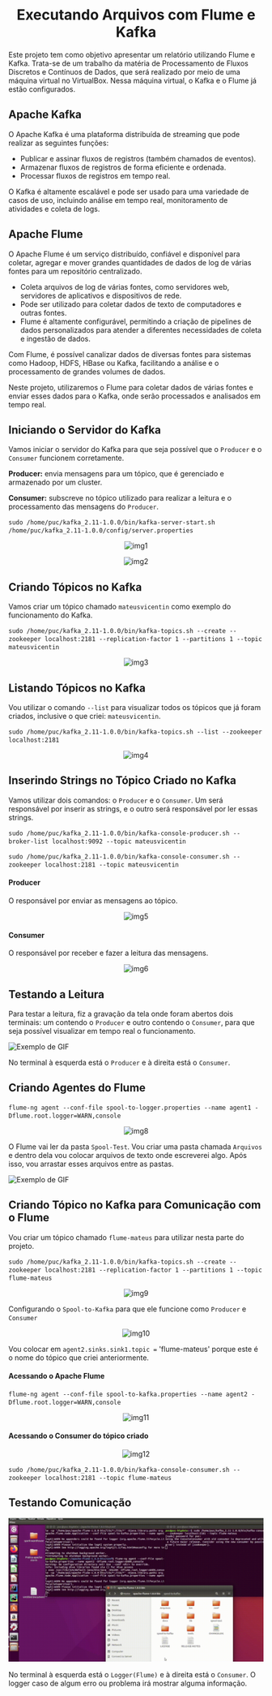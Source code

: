<h1 align="center">Executando Arquivos com Flume e Kafka</h1>
<p>Este projeto tem como objetivo apresentar um relatório utilizando Flume e Kafka. Trata-se de um trabalho da matéria de Processamento de Fluxos Discretos e Contínuos de Dados, que será realizado por meio de uma máquina virtual no VirtualBox. Nessa máquina virtual, o Kafka e o Flume já estão configurados.</p>
<h2>Apache Kafka</h2>
<p>O Apache Kafka é uma plataforma distribuída de streaming que pode realizar as seguintes funções:</p>
<ul>
    <li>Publicar e assinar fluxos de registros (também chamados de eventos).</li>
    <li>Armazenar fluxos de registros de forma eficiente e ordenada.</li>
    <li>Processar fluxos de registros em tempo real.</li>
</ul>
<p>O Kafka é altamente escalável e pode ser usado para uma variedade de casos de uso, incluindo análise em tempo real, monitoramento de atividades e coleta de logs.</p>
<h2>Apache Flume</h2>
<p>O Apache Flume é um serviço distribuído, confiável e disponível para coletar, agregar e mover grandes quantidades de dados de log de várias fontes para um repositório centralizado.</p>
<ul>
    <li>Coleta arquivos de log de várias fontes, como servidores web, servidores de aplicativos e dispositivos de rede.</li>
    <li>Pode ser utilizado para coletar dados de texto de computadores e outras fontes.</li>
    <li>Flume é altamente configurável, permitindo a criação de pipelines de dados personalizados para atender a diferentes necessidades de coleta e ingestão de dados.</li>
</ul>
<p>Com Flume, é possível canalizar dados de diversas fontes para sistemas como Hadoop, HDFS, HBase ou Kafka, facilitando a análise e o processamento de grandes volumes de dados.</p>
<p>Neste projeto, utilizaremos o Flume para coletar dados de várias fontes e enviar esses dados para o Kafka, onde serão processados e analisados em tempo real.</p>


<h2>Iniciando o Servidor do Kafka</h2>
<p>Vamos iniciar o servidor do Kafka para que seja possível que o <code>Producer</code> e o <code>Consumer</code> funcionem corretamente.</p>
<p><strong>Producer:</strong> envia mensagens para um tópico, que é gerenciado e armazenado por um cluster.</p>
<p><strong>Consumer:</strong> subscreve no tópico utilizado para realizar a leitura e o processamento das mensagens do <code>Producer</code>.</p>

```shell
sudo /home/puc/kafka_2.11-1.0.0/bin/kafka-server-start.sh /home/puc/kafka_2.11-1.0.0/config/server.properties
```
<p align="center">
  <img src="https://github.com/mateusvicentin/flume-e-kafka/assets/31457038/b7cb3ee6-a21b-44ac-b091-048db4f1c48b" alt="img1">
</p>
<p align="center">
  <img src="https://github.com/mateusvicentin/flume-e-kafka/assets/31457038/f8d0c25d-bd2b-462d-ae50-3bf19bffdbdb" alt="img2">
</p>

<h2>Criando Tópicos no Kafka</h2>
<p>Vamos criar um tópico chamado <code>mateusvicentin</code> como exemplo do funcionamento do Kafka.</p>

```shell
sudo /home/puc/kafka_2.11-1.0.0/bin/kafka-topics.sh --create --zookeeper localhost:2181 --replication-factor 1 --partitions 1 --topic mateusvicentin
```
<p align="center">
  <img src="https://github.com/mateusvicentin/flume-e-kafka/assets/31457038/1e82c41c-b6f1-4978-9e4c-05d05d05c7d0" alt="img3">
</p>

<h2>Listando Tópicos no Kafka</h2>
<p>Vou utilizar o comando <code>--list</code> para visualizar todos os tópicos que já foram criados, inclusive o que criei: <code>mateusvicentin</code>.</p>

```shell
sudo /home/puc/kafka_2.11-1.0.0/bin/kafka-topics.sh --list --zookeeper localhost:2181
```
<p align="center">
  <img src="https://github.com/mateusvicentin/flume-e-kafka/assets/31457038/08f30aad-9020-43be-b5b3-e910acb5ac48" alt="img4">
</p>

<h2>Inserindo Strings no Tópico Criado no Kafka</h2>
<p>Vamos utilizar dois comandos: o <code>Producer</code> e o <code>Consumer</code>. Um será responsável por inserir as strings, e o outro será responsável por ler essas strings.</p>

```shell
sudo /home/puc/kafka_2.11-1.0.0/bin/kafka-console-producer.sh --broker-list localhost:9092 --topic mateusvicentin
```
```shell
sudo /home/puc/kafka_2.11-1.0.0/bin/kafka-console-consumer.sh --zookeeper localhost:2181 --topic mateusvicentin
```
<h4>Producer</h4>
<p>O responsável por enviar as mensagens ao tópico.</p>

<p align="center">
  <img src="https://github.com/mateusvicentin/flume-e-kafka/assets/31457038/b73b3667-b2fd-43d4-897b-29df6900a60d" alt="img5">
</p>

<h4>Consumer</h4>
<p>O responsável por receber e fazer a leitura das mensagens.</p>


<p align="center">
  <img src="https://github.com/mateusvicentin/flume-e-kafka/assets/31457038/eb8fc47c-69f1-484e-aadc-e8d42805aa75" alt="img6">
</p>

<h2>Testando a Leitura</h2>
<p>Para testar a leitura, fiz a gravação da tela onde foram abertos dois terminais: um contendo o <code>Producer</code> e outro contendo o <code>Consumer</code>, para que seja possível visualizar em tempo real o funcionamento.</p>

<p align="center">
  
![Exemplo de GIF](https://github.com/mateusvicentin/flume-e-kafka/blob/main/gif2.gif)
</p>

<p>No terminal à esquerda está o <code>Producer</code> e à direita está o <code>Consumer</code>.</p>
<h2>Criando Agentes do Flume</h2>

```shell
flume-ng agent --conf-file spool-to-logger.properties --name agent1 -Dflume.root.logger=WARN,console
```
<p align="center">
  <img src="https://github.com/mateusvicentin/flume-e-kafka/assets/31457038/bf2cd0e5-e63d-4c0c-8e04-7d4dd9f4e271" alt="img8">
</p>
<p>O Flume vai ler da pasta <code>Spool-Test</code>. Vou criar uma pasta chamada <code>Arquivos</code> e dentro dela vou colocar arquivos de texto onde escreverei algo. Após isso, vou arrastar esses arquivos entre as pastas.</p>

<p align="center">
  
![Exemplo de GIF](https://github.com/mateusvicentin/flume-e-kafka/blob/main/gif1.gif?raw=true)
</p>

<h2>Criando Tópico no Kafka para Comunicação com o Flume</h2>
<p>Vou criar um tópico chamado <code>flume-mateus</code> para utilizar nesta parte do projeto.</p>

```shell
sudo /home/puc/kafka_2.11-1.0.0/bin/kafka-topics.sh --create --zookeeper localhost:2181 --replication-factor 1 --partitions 1 --topic flume-mateus
```
<p align="center">
  <img src="https://github.com/mateusvicentin/flume-e-kafka/assets/31457038/d38692f4-1bc3-4ae9-b36f-092b1bdaa832" alt="img9">
</p>
<p>Configurando o <code>Spool-to-Kafka</code> para que ele funcione como <code>Producer</code> e <code>Consumer</code></p>

<p align="center">
  <img src="https://github.com/mateusvicentin/flume-e-kafka/assets/31457038/54eed2f3-e90d-4168-8895-888e42d92823" alt="img10">
</p>
<p>Vou colocar em <code>agent2.sinks.sink1.topic =</code> 'flume-mateus' porque este é o nome do tópico que criei anteriormente.</p>

<h4>Acessando o Apache Flume</h4>

```shell
flume-ng agent --conf-file spool-to-kafka.properties --name agent2 -Dflume.root.logger=WARN,console
```
<p align="center">
  <img src="https://github.com/mateusvicentin/flume-e-kafka/assets/31457038/d0579e76-878a-4188-a906-e52c188b371e" alt="img11">
</p>
<h4>Acessando o Consumer do tópico criado</h4>

<p align="center">
  <img src="https://github.com/mateusvicentin/flume-e-kafka/assets/31457038/1a5f8ae2-3aeb-4f96-b9b2-87e3baf0a69f" alt="img12">
</p>

```shell
sudo /home/puc/kafka_2.11-1.0.0/bin/kafka-console-consumer.sh --zookeeper localhost:2181 --topic flume-mateus
```

<h2>Testando Comunicação</h2>

<p align="center">
  
![Exemplo de GIF](https://github.com/mateusvicentin/flume-e-kafka/blob/main/gif3.gif)
</p>
<p>No terminal à esquerda está o <code>Logger(Flume)</code> e à direita está o <code>Consumer</code>. O logger caso de algum erro ou problema irá mostrar alguma informação.</p>





